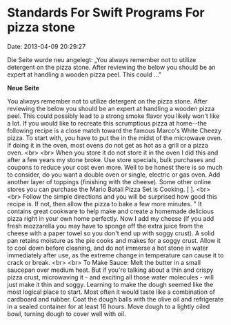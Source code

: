 Standards For Swift Programs For pizza stone
============================================

Date: 2013-04-09 20:29:27

Die Seite wurde neu angelegt: „You always remember not to utilize
detergent on the pizza stone. After reviewing the below you should be an
expert at handling a wooden pizza peel. This could ..."

**Neue Seite**

<div>

You always remember not to utilize detergent on the pizza stone. After
reviewing the below you should be an expert at handling a wooden pizza
peel. This could possibly lead to a strong smoke flavor you likely
won\'t like a lot. If you would like to recreate this scrumptious pizza
at home\--the following recipe is a close match toward the famous
Marco\'s White Cheezy pizza. To start with, you have to put the in the
midst of the microwave oven. If doing it in the oven, most ovens do not
get as hot as a grill or a pizza oven. \<br\> \<br\> When you store it
do not store it in the oven I did this and after a few years my stone
broke. Use store specials, bulk purchases and coupons to reduce your
cost even more. Well to be honest there is so much to consider, do you
want a double oven or single, electric or gas oven. Add another layer of
toppings (finishing with the cheese). Some other online stores you can
purchase the Mario Batali Pizza Set is Cooking. \[ \]. \<br\> \<br\>
Follow the simple directions and you will be surprised how good this
recipe is. If not, then allow the pizza to bake a few more minutes. \"
It contains great cookware to help make and create a homemade delicious
pizza right in your own home perfectly. Now I add my cheese (if you add
fresh mozzarella you may have to sponge off the extra juice from the
cheese with a paper towel so you don\'t end up with soggy crust). A
solid pan retains moisture as the pie cooks and makes for a soggy crust.
Allow it to cool down before cleaning, and do not immerse a hot stone in
water immediately after use, as the extreme change in temperature can
cause it to crack or break. \<br\> \<br\> To Make Sauce: Melt the butter
in a small saucepan over medium heat. But if you\'re talking about a
thin and crispy pizza crust, microwaving it - and exciting all those
water molecules - will just make it thin and soggy. Learning to make the
dough seemed like the most logical place to start. Most often it would
taste like a combination of cardboard and rubber. Coat the dough balls
with the olive oil and refrigerate in a sealed container for at least 16
hours. Move dough to a lightly oiled bowl, turning dough to cover well
with oil.

</div>
